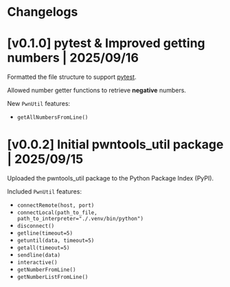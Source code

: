 # Changelogs

# [v0.1.0] pytest & Improved getting numbers | 2025/09/16

Formatted the file structure to support [pytest](https://docs.pytest.org/en/stable/index.html).

Allowed number getter functions to retrieve **negative** numbers.

New `PwnUtil` features:
- `getAllNumbersFromLine()`


# [v0.0.2] Initial pwntools_util package | 2025/09/15

Uploaded the pwntools_util package to the Python Package Index (PyPI).

Included `PwnUtil` features:
- `connectRemote(host, port)`
- `connectLocal(path_to_file, path_to_interpreter="./.venv/bin/python")`
- `disconnect()`
- `getline(timeout=5)`
- `getuntil(data, timeout=5)`
- `getall(timeout=5)`
- `sendline(data)`
- `interactive()`
- `getNumberFromLine()`
- `getNumberListFromLine()`
